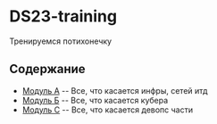 # DS23-training
Тренируемся потихонечку

## Содержание

- [Модуль А](/moduleA/) -- Все, что касается инфры, сетей итд
- [Модуль Б](/moduleB/) -- Все, что касается кубера
- [Модуль С](/moduleC/) -- Все, что касается девопс части

